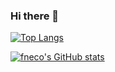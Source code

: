 ### Hi there 👋

<!--
**fneco/fneco** is a ✨ _special_ ✨ repository because its `README.md` (this file) appears on your GitHub profile.

Here are some ideas to get you started:

- 🔭 I’m currently working on ...
- 🌱 I’m currently learning ...
- 👯 I’m looking to collaborate on ...
- 🤔 I’m looking for help with ...
- 💬 Ask me about ...
- 📫 How to reach me: ...
- 😄 Pronouns: ...
- ⚡ Fun fact: ...
-->

[![Top Langs](https://github-readme-stats.vercel.app/api/top-langs/?username=fneco)](https://github.com/anuraghazra/github-readme-stats)

[![fneco's GitHub stats](https://github-readme-stats.vercel.app/api?username=fneco)](https://github.com/anuraghazra/github-readme-stats)
